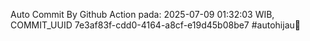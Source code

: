 Auto Commit By Github Action pada: 2025-07-09 01:32:03 WIB, COMMIT_UUID 7e3af83f-cdd0-4164-a8cf-e19d45b08be7 #autohijau🗿
